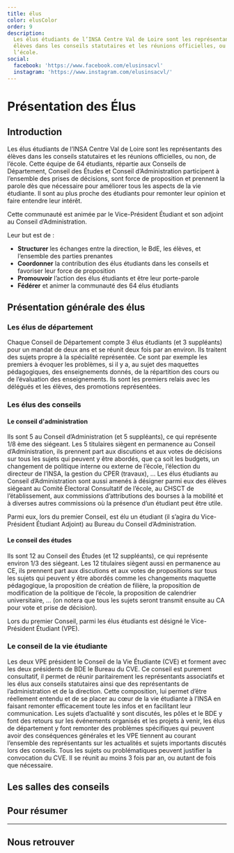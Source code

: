 ```yaml
---
title: élus
color: elusColor
order: 9
description:
  Les élus étudiants de l’INSA Centre Val de Loire sont les représentants des
  élèves dans les conseils statutaires et les réunions officielles, ou non, de
  l’école.
social:
  facebook: 'https://www.facebook.com/elusinsacvl'
  instagram: 'https://www.instagram.com/elusinsacvl/'
---
```


# Présentation des Élus

<campus-center>
  <campus-responsive-image
    folder-name="federation/elus"
    name="logo.png"
    max-width="200">
  </campus-responsive-image>
</campus-center>

## Introduction

Les élus étudiants de l’INSA Centre Val de Loire sont les représentants des
élèves dans les conseils statutaires et les réunions officielles, ou non, de
l’école. Cette équipe de 64 étudiants, répartie aux Conseils de Département,
Conseil des Études et Conseil d’Administration participent à l’ensemble des
prises de décisions, sont force de proposition et prennent la parole dès que
nécessaire pour améliorer tous les aspects de la vie étudiante. Il sont au plus
proche des étudiants pour remonter leur opinion et faire entendre leur intérêt.

Cette communauté est animée par le Vice-Président Étudiant et son adjoint au
Conseil d’Administration.

Leur but est de :

- **Structurer** les échanges entre la direction, le BdE, les élèves, et
  l’ensemble des parties prenantes
- **Coordonner** la contribution des élus étudiants dans les conseils et
  favoriser leur force de proposition
- **Promouvoir** l’action des élus étudiants et être leur porte-parole
- **Fédérer** et animer la communauté des 64 élus étudiants

## Présentation générale des élus

### Les élus de département

Chaque Conseil de Département compte 3 élus étudiants (et 3 suppléants) pour un
mandat de deux ans et se réunit deux fois par an environ. Ils traitent des
sujets propre à la spécialité représentée. Ce sont par exemple les premiers à
évoquer les problèmes, si il y a, au sujet des maquettes pédagogiques, des
enseignements donnés, de la répartition des cours ou de l’évaluation des
enseignements. Ils sont les premiers relais avec les délégués et les élèves, des
promotions représentées.

### Les élus des conseils

#### Le conseil d'administration

Ils sont 5 au Conseil d’Administration (et 5 suppléants), ce qui représente 1/8
ème des siégeant. Les 5 titulaires siègent en permanence au Conseil
d’Administration, ils prennent part aux discutions et aux votes de décisions sur
tous les sujets qui peuvent y être abordés, que ça soit les budgets, un
changement de politique interne ou externe de l’école, l’élection du directeur
de l’INSA, la gestion du CPER (travaux), … Les élus étudiants au Conseil
d’Administration sont aussi amenés à désigner parmi eux des élèves siégeant au
Comité Électoral Consultatif de l’école, au CHSCT de l’établissement, aux
commissions d’attributions des bourses à la mobilité et à diverses autres
commissions où la présence d’un étudiant peut être utile.

Parmi eux, lors du premier Conseil, est élu un étudiant (il s’agira du
Vice-Président Étudiant Adjoint) au Bureau du Conseil d’Administration.

#### Le conseil des études

Ils sont 12 au Conseil des Études (et 12 suppléants), ce qui représente environ
1/3 des siégeant. Les 12 titulaires siègent aussi en permanence au CE, ils
prennent part aux discutions et aux votes de propositions sur tous les sujets
qui peuvent y être abordés comme les changements maquette pédagogique, la
proposition de création de filière, la proposition de modification de la
politique de l’école, la proposition de calendrier universitaire, … (on notera
que tous les sujets seront transmit ensuite au CA pour vote et prise de
décision).

Lors du premier Conseil, parmi les élus étudiants est désigné le Vice-Président
Étudiant (VPE).

### Le conseil de la vie étudiante

Les deux VPE président le Conseil de la Vie Étudiante (CVE) et forment avec les
deux présidents de BDE le Bureau du CVE. Ce conseil est purement consultatif, il
permet de réunir paritairement les représentants associatifs et les élus aux
conseils statutaires ainsi que des représentants de l’administration et de la
direction. Cette composition, lui permet d’être réellement entendu et de se
placer au cœur de la vie étudiante à l’INSA en faisant remonter efficacement
toute les infos et en facilitant leur communication. Les sujets d’actualité y
sont discutés, les pôles et le BDE y font des retours sur les événements
organisés et les projets à venir, les élus de département y font remonter des
problèmes spécifiques qui peuvent avoir des conséquences générales et les VPE
tiennent au courant l’ensemble des représentants sur les actualités et sujets
importants discutés lors des conseils. Tous les sujets ou problématiques peuvent
justifier la convocation du CVE. Il se réunit au moins 3 fois par an, ou autant
de fois que nécessaire.

## Les salles des conseils

<campus-center>
  <campus-responsive-image
    folder-name="federation/elus"
    name="salles-conseils.jpg"
    max-width="800">
  </campus-responsive-image>
</campus-center>

## Pour résumer

<campus-center>
  <campus-responsive-image
    folder-name="federation/elus"
    name="sumup.jpg"
    max-width="800">
  </campus-responsive-image>
</campus-center>

---

## Nous retrouver

<campus-social :social="social" :color="color"></campus-social>

